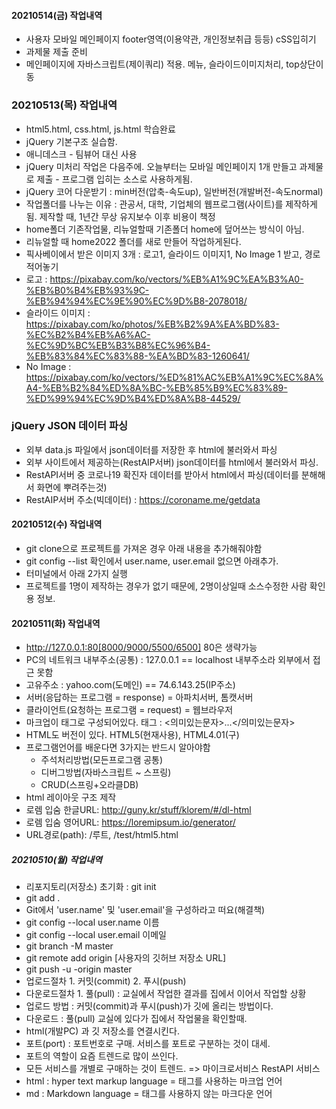 #### 20210514(금) 작업내역
- 사용자 모바일 메인페이지 footer영역(이용약관, 개인정보취급 등등) cSS입히기
- 과제물 제출 준비
- 메인페이지에 자바스크립트(제이쿼리) 적용. 메뉴, 슬라이드이미지처리, top상단이동


### 20210513(목) 작업내역
- html5.html, css.html, js.html 학습완료
- jQuery 기본구조 실습함.
- 애니데스크 - 팀뷰어 대신 사용
- jQuery 미처리 작업은 다음주에. 오늘부터는 모바일 메인페이지 1개 만들고 과제물로 제출 - 프로그램 입히는 소스로 사용하게됨.
- jQuery 코어 다운받기 : min버전(압축-속도up), 일반버전(개발버전-속도normal)
- 작업폴더를 나누는 이유 : 관공서, 대학, 기업체의 웹프로그램(사이트)를 제작하게됨. 제작할 때, 1년간 무상 유지보수 이후 비용이 책정
- home폴더 기존작업물, 리뉴얼할때 기존폴더 home에 덮어쓰는 방식이 아님.
- 리뉴얼할 때 home2022 폴더를 새로 만들어 작업하게된다.
- 픽사베이에서 받은 이미지 3개 : 로고1, 슬라이드 이미지1, No Image 1 받고, 경로 적어놓기
- 로고 : https://pixabay.com/ko/vectors/%EB%A1%9C%EA%B3%A0-%EB%B0%B4%EB%93%9C-%EB%94%94%EC%9E%90%EC%9D%B8-2078018/
- 슬라이드 이미지 : https://pixabay.com/ko/photos/%EB%B2%9A%EA%BD%83-%EC%B2%B4%EB%A6%AC-%EC%9D%BC%EB%B3%B8%EC%96%B4-%EB%83%84%EC%83%88-%EA%BD%83-1260641/
- No Image : https://pixabay.com/ko/vectors/%ED%81%AC%EB%A1%9C%EC%8A%A4-%EB%B2%84%ED%8A%BC-%EB%85%B9%EC%83%89-%ED%99%94%EC%9D%B4%ED%8A%B8-44529/

### jQuery JSON 데이터 파싱 
- 외부 data.js 파일에서 json데이터를 저장한 후 html에 불러와서 파싱
- 외부 사이트에서 제공하는(RestAIP서버) json데이터를 html에서 불러와서 파싱.
- RestAPI서버 중 코로나19 확진자 데이터를 받아서 html에서 파싱(데이터를 분해해서 화면에 뿌려주는것)
- RestAIP서버 주소(빅데이터) : https://coroname.me/getdata


#### 20210512(수) 작업내역
- git clone으로 프로젝트를 가져온 경우 아래 내용을 추가해줘야함
- git config --list 확인에서 user.name, user.email 없으면 아래추가.
- 터미널에서 아래 2가지 실행
- 프로젝트를 1명이 제작하는 경우가 없기 때문에, 2명이상일때 소스수정한 사람 확인용 정보.



#### 20210511(화) 작업내역
- http://127.0.0.1:80[8000/9000/5500/6500] 80은 생략가능
- PC의 네트워크 내부주소(공통) : 127.0.0.1 ==  localhost 내부주소라 외부에서 접근 못함
- 고유주소 : yahoo.com(도메인) == 74.6.143.25(IP주소)
- 서버(응답하는 프로그램 = response) = 아파치서버, 톰캣서버
- 클라이언트(요청하는 프로그램 = request) = 웹브라우저
- 마크업이 태그로 구성되어있다. 태그 : <의미있는문자>...</의미있는문자>
- HTML도 버전이 있다. HTML5(현재사용), HTML4.01(구)
- 프로그램언어를 배운다면 3가지는 반드시 알아야함
    - 주석처리방법(모든프로그램 공통)
    - 디버그방법(자바스크립트 ~ 스프링)
    - CRUD(스프링+오라클DB)
- html 레이아웃 구조 제작
- 로렘 입숨 한글URL: http://guny.kr/stuff/klorem/#/dl-html
- 로렘 입숨 영어URL: https://loremipsum.io/generator/
- URL경로(path): /루트, /test/html5.html


##### 20210510(월) 작업내역
- 리포지토리(저장소) 초기화 : git init
- git add .
- Git에서 'user.name' 및 'user.email'을 구성하라고 떠요(해결책)
- git config --local user.name 이름
- git config --local user.email 이메일
- git branch -M master
- git remote add origin [사용자의 깃허브 저장소 URL]
- git push -u -origin master
- 업로드절차 1. 커밋(commit) 2. 푸시(push)
- 다운로드절차 1. 풀(pull) : 교실에서 작업한 결과를 집에서 이어서 작업할 상황
- 업로드 방법 : 커밋(commit)과 푸시(push)가 깃에 올리는 방법이다.
- 다운로드 : 풀(pull) 교실에 있다가 집에서 작업물을 확인할때.
- html(개발PC) 과 깃 저장소를 연결시킨다.
- 포트(port) : 포트번호로 구매. 서비스를 포트로 구분하는 것이 대세.
- 포트의 역할이 요즘 트렌드로 많이 쓰인다.
- 모든 서비스를 개별로 구매하는 것이 트렌드. => 마이크로서비스 RestAPI 서비스
- html : hyper text markup language = 태그를 사용하는 마크업 언어
- md : Markdown language = 태그를 사용하지 않는 마크다운 언어